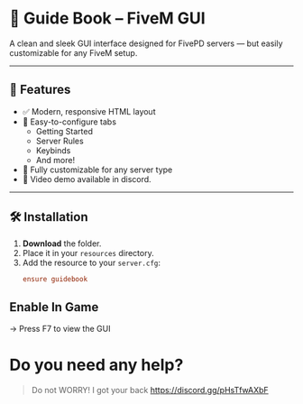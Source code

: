 # 📘 Guide Book – FiveM GUI

A clean and sleek GUI interface designed for FivePD servers — but easily customizable for any FiveM setup.

---

## 🔧 Features

- ✅ Modern, responsive HTML layout
- 🧩 Easy-to-configure tabs
  - Getting Started
  - Server Rules
  - Keybinds
  - And more!
- 🎯 Fully customizable for any server type
- 🎥 Video demo available in discord.

---

## 🛠 Installation

1. **Download** the folder.
2. Place it in your `resources` directory.
3. Add the resource to your `server.cfg`:
   ```cfg
   ensure guidebook

## Enable In Game
-> Press F7 to view the GUI

# Do you need any help?
> Do not WORRY! I got your back https://discord.gg/pHsTfwAXbF
